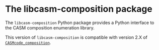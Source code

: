 The libcasm-composition package
===============================

The `libcasm-composition` Python package provides a Python interface to the CASM composition enumeration library.

This version of `libcasm-composition` is compatible with version 2.X of [`CASMcode_composition`](https://github.com/prisms-center/CASMcode_composition/).
